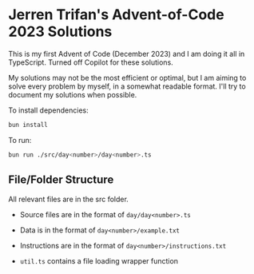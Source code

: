 # Jerren Trifan's Advent-of-Code 2023 Solutions

This is my first Advent of Code (December 2023) and I am doing it all in TypeScript. Turned off Copilot for these solutions.

My solutions may not be the most efficient or optimal, but I am aiming to solve every problem by myself, in a somewhat readable format. I'll try to document my solutions when possible.

To install dependencies:

```bash
bun install
```

To run:

```bash
bun run ./src/day<number>/day<number>.ts
```

## File/Folder Structure

All relevant files are in the src folder.

- Source files are in the format of ```day/day<number>.ts```

- Data is in the format of ```day<number>/example.txt```

- Instructions are in the format of ```day<number>/instructions.txt```

- ```util.ts``` contains a file loading wrapper function
